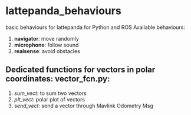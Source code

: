 # **lattepanda_behaviours**
basic behaviours for lattepanda for Python and ROS 
Available behaviours:
1) **navigator**: move randomly
2) **microphone**: follow sound
3) **realsense**: avoid obstacles 

## Dedicated functions for vectors in polar coordinates: vector_fcn.py:
1) *sum_vect*: to sum two vectors
2) *plt_vect*: polar plot of vectors
3) *send_vect*: send a vector through Mavlink Odometry Msg

